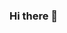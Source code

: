 ### Hi there 👋

<!--
**Ignacio-JL/Ignacio-JL** is a ✨ _special_ ✨ repository because its `README.md` (this file) appears on your GitHub profile.

Here are some ideas to get you started:

###🔭 I’m currently working on ...
- 🌱 I’m currently learning ...
- 👯 I’m looking to collaborate on ...
- 🤔 I’m looking for help with ...
- 💬 Ask me about ...
- 📫 How to reach me: ...
- 😄 Pronouns: ...
- ⚡ Fun fact: ...
-->
